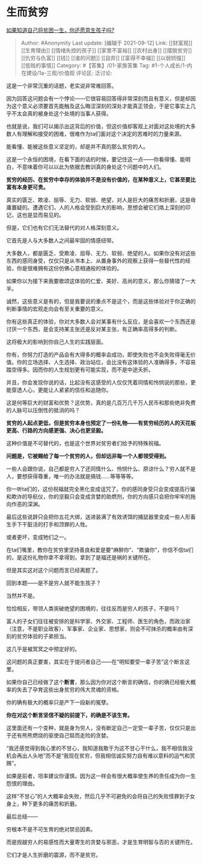 # 生而贫穷
[如果知道自己将贫困一生，你还愿意生孩子吗?](https://www.zhihu.com/question/393805388/answer/2116638887)

> Author: #Anonymity
> Last update: [编辑于 2021-09-12]
> Link: [[财富观]] [[生育理由]] [[情绪失控的孩子]] [[家里不富裕]] [[农村出身]] [[摆脱贫穷]] [[仇穷与仇富]] [[钱]] [[谁的问题]] [[自弃]] [[富得不幸福]] [[以弱悯强]] [[低贱的事情]]
> Category: #【答集】/01-家族答集
> Tag:  #1-个人成长/1-内在建设/1a-三观/价值观
> 评论区:
> 泛讨论:

这是一个非常沉重的话题，老实说非常难回答。

因为回答这问题会有一个悖论——它很容易回答得非常深刻而且有意义，但是却因为这个意义必须要首先能触及这么晦涩深刻的深处才能真正领会，于是它事实上几乎不太会真的被身处这个处境的当事人获得。

也就是说，我们可以揭示出这背后的价值，但这价值却客观上对面对这处境的大多数人有理解和接受的困难，很难作为ta们面对这个决定的苦难时的力量来源。

能看懂、能被这些意义坚定的，却是并不真的那么贫穷的人。

这是一个永恒的困境，在看下面的话的时候，要记住这一点——你看得懂、能明白，不意味着你可以以此为依据去教训真的身处这个问题中的人们。

**贫穷的经历、在贫穷中幸存的体验并不是没有价值的，在某种意义上，它甚至要比富有本身更可贵。**

真实的匮乏、欺凌、屈辱、无力、软弱、绝望，对人是巨大的痛苦和折磨，这是毋庸置疑的。遭遇它们，人的人格会受到巨大的影响，思想会被它们烙上深刻的印记，这也是显而易见的。

但是，它们也有它们无法替代的对人格深刻意义。

它首先是人与大多数人之间最牢固的情感纽带。

大多数人，都是匮乏、受欺凌、屈辱、无力、软弱、绝望的人。如果你没有对这些东西的感同身受，仅仅只是从书本上、从置身事外的观察上获得一些替代性的经验，你是很难拥有这份仿佛心意相通般的体验的。

如果你以为接下来我要歌颂这体验的仁爱、美好、高尚的意义，那么你猜错了一大半。

诚然，这些意义是有的，但是我要说的重点不是这个，而是这些体验对于你正确的判断事情的宏观走向会有至关重要的意义。

你有这些真正的体验，你对大多数人会对某事有什么反应，是会喜欢一个东西还是讨厌一个东西，是会支持某主张还是反对某主张，有正确率高得多的判断。

这将极大的影响到你自己人生的实践层面。

你有，你努力打造的产品会有大得多的概率会成功，即使失败也不会失败得毫无价值。你的立场选择、人生选择、政治站位，会比没有这体验的人准确得多，不容易踏空得多。因而你的人生规划更有可能实现，而不是中途夭折。

并且，你会发现你说的话，比起没有这感受的人仅仅凭着同情和怜悯说的那些，更能穿透人心，更能让人紧紧的信任和追随你。

这是何等巨大的财富和优势？这优势，真的是几百万几千万人民币和那些绝非免费的人脉可以压倒性的抵消的吗？

**贫穷的人起点更低，但是贫穷本身也预定了一份礼物——有贫穷经历的人的天花板更高、行路的方向感更强、决心也更坚毅。**

这种价值是不可替代的，也是这个世界对贫穷者们给予的特殊祝福。

**问题是，它被赐给了每一个贫穷的人，但却远非每一个人都领受得到。**

一些人会跟你说，自己都是穷人了还同情什么、怜悯什么、原谅什么？穷人就不是人，要想获得尊重，唯一的办法就是搞钱……等等等等。

你一听ta们的，这份祝福就完全黑化变成诅咒了。你的感同身受只会变成提高行骗和欺诈的导航仪，你的坚毅只会变成贪婪的助燃剂，你的方向感只会把你牢牢的拖向作恶的深渊。

最后这些说辞只会把你五花大绑，送进装满了有效诱饵的捕鼠器里变成一些人形畜生手下干脏活的打手和顶罪的人牲。

或者更坏，变成牠们之一。

在ta们嘴里，教你在贫穷里坚持善良和爱是要“麻醉你”、“欺骗你”，你信不信ta们的，是这份礼物你拿不拿得到，拿到了是福还是祸的关键所在。

但是其实这对这个问题而言已经离题了。

回到本题——是不是穷人就不能生孩子？

当然并不是。

恰恰相反，带领人类突破绝望的困境的，往往反而是穷人的孩子，不是吗？

富人的子女们往往被安排的是科学家、外交家、工程师、医生的角色，而政治家（注意，不是职业政客）、军事家、企业家、思想家，则会不可抹杀的概率由有深刻的贫穷体验的子弟担当。

这几乎是被冥冥之中预定好的。

这问题的真正要害，其实在于提问者自己——在“明知要受一辈子苦”这个断言这里。

如果你自己已经做了这个**断言**，那么因为你对这个断言的确信，你的确已经极大概率的失去了孕育这些出身贫穷的伟大灵魂的资格。

你的确有极大的概率只是产下一段新的冤孽。

**你在对这个断言坚信不疑的前提下，的确是不该生育。**

这里面还有一个变种，就是身为穷人，没有断定自己一定受一辈子苦，仅仅只是出于还有熊熊燃烧的驱使自己铤而走险的贪婪。

“我还感觉得到我心里的不甘心，我知道我敢于为这不甘心干什么，我不相信我没机会再出人头地”而不是“我现在贫穷，但我相信诚实努力自有难以意料的运气和赏赐”。

如果是前者，坦率建议你谨慎。因为这一样会有很大概率使生养的责任成为你一生怨恨的理由。

这样“不甘心”的人大概率会失败，然后几乎不可避免的会将自己的失败怪罪到子女身上，种下更多的痛苦和折磨。

最后总结——

穷根本不是不可生育的绝对禁忌因素。

而是觊觎穷人的易感性而大量寄生的贪婪与邪恶，才是生育明智与否的关键所在。

它们才是人生折磨的震源，而不是贫穷。
